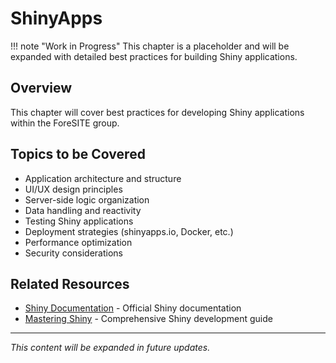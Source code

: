 # ShinyApps

!!! note "Work in Progress"
    This chapter is a placeholder and will be expanded with detailed best practices for building Shiny applications.

## Overview

This chapter will cover best practices for developing Shiny applications within the ForeSITE group.

## Topics to be Covered

- Application architecture and structure
- UI/UX design principles
- Server-side logic organization
- Data handling and reactivity
- Testing Shiny applications
- Deployment strategies (shinyapps.io, Docker, etc.)
- Performance optimization
- Security considerations

## Related Resources

- [Shiny Documentation](https://shiny.rstudio.com/) - Official Shiny documentation
- [Mastering Shiny](https://mastering-shiny.org/) - Comprehensive Shiny development guide

---

*This content will be expanded in future updates.*
